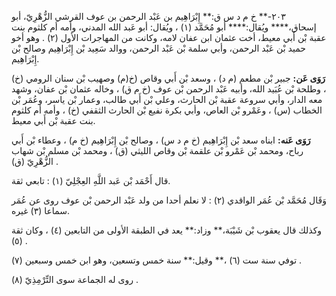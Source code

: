 ٢٠٣-** خ م د س ق:** إِبْرَاهِيم بن عَبْد الرحمن بن عوف القرشي الزُّهْرِيّ، أبو إسحاق،**** ويُقال:**** أبو مُحَمَّد (١) ، ويُقال: أبو عَبد الله المدني، وأمه أم كلثوم بنت عقبة بْن أَبي معيط، أخت عثمان ابن عفان لامه، وكانت من المهاجرات الأول (٢) . وهو أخو حميد بْن عَبْد الرحمن، وأبي سلمة بْن عَبْد الرحمن، ووالد سَعِيد بْن إِبْرَاهِيم وصالح بْن إِبْرَاهِيم.

**رَوَى عَن:** جبير بْن مطعم (م د) ، وسعد بْن أَبي وقاص (خ(م) وصهيب بْن سنان الرومي (خ) ، وطلحة بْن عُبَيد الله، وأبيه عَبْد الرحمن بْن عوف (خ م ق) ، وخاله عثمان بْن عفان، وشهد معه الدار، وأبي سروعة عقبة بْن الحارث، وعلي بْن أَبي طالب، وعمار بْن ياسر، وعُمَر بْن الخطاب (س) ، وعَمْرو بْن العاص، وأبي بكرة نفيع بْن الحارث الثقفي (خ) ، وأمه أم كلثوم بنت عقبة بْن أَبي معيط.

**رَوَى عَنه:** ابناه سعد بْن إِبْرَاهِيم (خ م د س) ، وصالح بْن إِبْرَاهِيم (خ م) ، وعطاء بْن أَبي رباح، ومحمد بْن عَمْرو بْن علقمة بْن وقاص الليثي (ق) ، ومحمد بْن مسلم بْن شهاب الزُّهْرِيّ (ق) .

قال أَحْمَد بْن عَبد اللَّهِ العِجْلِيّ (١) : تابعي ثقة.

وَقَال مُحَمَّد بْن عُمَر الواقدي (٢) : لا نعلم أحدا من ولد عَبْد الرحمن بْن عوف روى عن عُمَر سماعا (٣) غيره.

وكذلك قال يعقوب بْن شَيْبَة،** وزاد:** يعد في الطبقة الأولى من التابعين (٤) ، وكان ثقة (٥) .

توفي سنة ست (٦) ،** وقيل:** سنة خمس وتسعين، وهو ابن خمس وسبعين (٧) .

روى له الجماعة سوى التِّرْمِذِيّ (٨) .